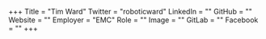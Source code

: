 +++
Title = "Tim Ward"
Twitter = "roboticward"
LinkedIn = ""
GitHub = ""
Website = ""
Employer = "EMC"
Role = ""
Image = ""
GitLab = ""
Facebook = ""
+++
